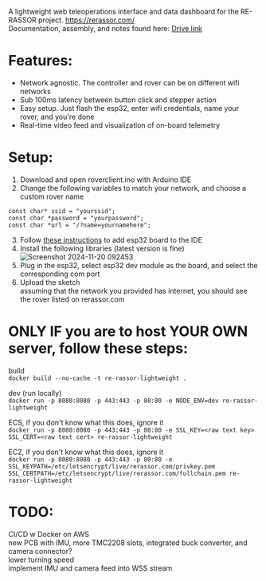 A lightweight web teleoperations interface and data dashboard for the RE-RASSOR project. https://rerassor.com/ <br>
Documentation, assembly, and notes found here: [Drive link](https://drive.google.com/drive/folders/1gh6lrkOwWv0ZDy4qrbicX4A5fCzM1dyK) <br>

# Features:
- Network agnostic. The controller and rover can be on different wifi networks <br>
- Sub 100ms latency between button click and stepper action <br>
- Easy setup. Just flash the esp32, enter wifi credentials, name your rover, and you're done <br>
- Real-time video feed and visualization of on-board telemetry <br>

# Setup:
1. Download and open roverclient.ino with Arduino IDE <br>
2. Change the following variables to match your network, and choose a custom rover name <br>
```
const char* ssid = "yourssid";
const char *password = "yourpassword";
const char *url = "/?name=yournamehere";
```
3. Follow [these instructions](https://randomnerdtutorials.com/installing-the-esp32-board-in-arduino-ide-windows-instructions/) to add esp32 board to the IDE <br>
4. Install the following libraries (latest version is fine) <br>
![Screenshot 2024-11-20 092453](https://github.com/user-attachments/assets/596812a8-027c-4a6e-9189-372605152751)<br>
5. Plug in the esp32, select esp32 dev module as the board, and select the corresponding com port <br>
6. Upload the sketch <br>
assuming that the network you provided has internet, you should see the rover listed on rerassor.com <br>

# ONLY IF you are to host YOUR OWN server, follow these steps:
build <br>
```docker build --no-cache -t re-rassor-lightweight .```

dev (run locally)<br>
```docker run -p 8080:8080 -p 443:443 -p 80:80 -e NODE_ENV=dev re-rassor-lightweight```

ECS, if you don't know what this does, ignore it<br>
```docker run -p 8080:8080 -p 443:443 -p 80:80 -e SSL_KEY=<raw text key> SSL_CERT=<raw text cert> re-rassor-lightweight```

EC2, if you don't know what this does, ignore it<br>
```docker run -p 8080:8080 -p 443:443 -p 80:80 -e SSL_KEYPATH=/etc/letsencrypt/live/rerassor.com/privkey.pem SSL_CERTPATH=/etc/letsencrypt/live/rerassor.com/fullchain.pem re-rassor-lightweight```


# TODO:
CI/CD w Docker on AWS <br>
new PCB with IMU, more TMC2208 slots, integrated buck converter, and camera connector? <br>
lower turning speed <br>
implement IMU and camera feed into WSS stream <br>

